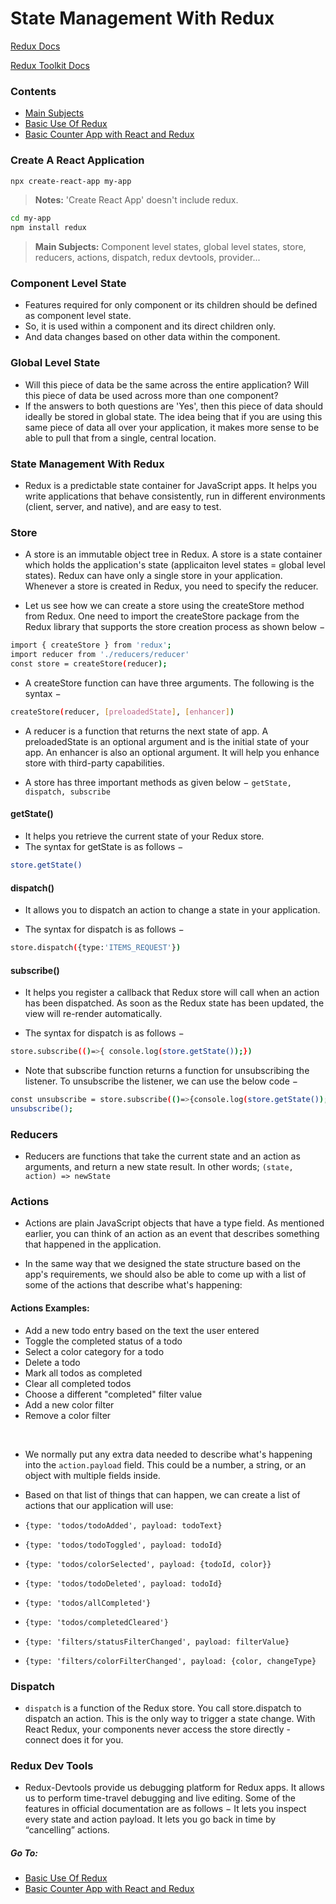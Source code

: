 # State Management With Redux

[Redux Docs](https://redux.js.org/)

[Redux Toolkit Docs](https://redux-toolkit.js.org/)

### Contents
* [Main Subjects](#main-subjects)
* [Basic Use Of Redux](https://github.com/berkeJr/redux-workshop/blob/master/documentations/1.redux-intro.md)
* [Basic Counter App with React and Redux](https://github.com/berkeJr/redux-workshop/blob/master/documentations/2.react-with-redux.md)

### Create A React Application

```sh
npx create-react-app my-app
```

> **Notes:** 'Create React App' doesn't include redux.

```sh
cd my-app
npm install redux
```

> **Main Subjects:** Component level states, global level states, store, reducers, actions, dispatch, redux devtools, provider...

### Component Level State <a name="main-subjects"></a>
- Features required for only component or its children should be defined as component level state.
- So, it is used within a component and its direct children only.
- And data changes based on other data within the component.


### Global Level State
- Will this piece of data be the same across the entire application? Will this piece of data be used across more than one component? 
- If the answers to both questions are 'Yes', then this piece of data should ideally be stored in global state. The idea being that if you are using this same piece of data all over your application, it makes more sense to be able to pull that from a single, central location. 

### State Management With Redux 
- Redux is a predictable state container for JavaScript apps. It helps you write applications that behave consistently, run in different environments (client, server, and native), and are easy to test. 

### Store 
- A store is an immutable object tree in Redux. A store is a state container which holds the application's state (applicaiton level states = global level states). Redux can have only a single store in your application. Whenever a store is created in Redux, you need to specify the reducer.

- Let us see how we can create a store using the createStore method from Redux. One need to import the createStore package from the Redux library that supports the store creation process as shown below −

```sh
import { createStore } from 'redux';
import reducer from './reducers/reducer'
const store = createStore(reducer);
```

- A createStore function can have three arguments. The following is the syntax −

```sh
createStore(reducer, [preloadedState], [enhancer])
```
- A reducer is a function that returns the next state of app. A preloadedState is an optional argument and is the initial state of your app. An enhancer is also an optional argument. It will help you enhance store with third-party capabilities.

- A store has three important methods as given below − `getState, dispatch, subscribe`

#### getState()
- It helps you retrieve the current state of your Redux store.
- The syntax for getState is as follows − 

```sh
store.getState()
```

#### dispatch()
- It allows you to dispatch an action to change a state in your application.

- The syntax for dispatch is as follows −

```sh
store.dispatch({type:'ITEMS_REQUEST'})
```

#### subscribe()
- It helps you register a callback that Redux store will call when an action has been dispatched. As soon as the Redux state has been updated, the view will re-render automatically.

- The syntax for dispatch is as follows −

```sh
store.subscribe(()=>{ console.log(store.getState());})
```
- Note that subscribe function returns a function for unsubscribing the listener. To unsubscribe the listener, we can use the below code −

```sh
const unsubscribe = store.subscribe(()=>{console.log(store.getState());});
unsubscribe();
```

### Reducers 
- Reducers are functions that take the current state and an action as arguments, and return a new state result. In other words; ``(state, action) => newState``
### Actions 
- Actions are plain JavaScript objects that have a type field. As mentioned earlier, you can think of an action as an event that describes something that happened in the application.

- In the same way that we designed the state structure based on the app's requirements, we should also be able to come up with a list of some of the actions that describe what's happening:

#### Actions Examples:

- Add a new todo entry based on the text the user entered
- Toggle the completed status of a todo
- Select a color category for a todo
- Delete a todo
- Mark all todos as completed
- Clear all completed todos
- Choose a different "completed" filter value
- Add a new color filter
- Remove a color filter
<br>

- We normally put any extra data needed to describe what's happening into the ``action.payload`` field. This could be a number, a string, or an object with multiple fields inside.

- Based on that list of things that can happen, we can create a list of actions that our application will use:

- ``{type: 'todos/todoAdded', payload: todoText}``
- ``{type: 'todos/todoToggled', payload: todoId}``
- ``{type: 'todos/colorSelected', payload: {todoId, color}}``
- ``{type: 'todos/todoDeleted', payload: todoId}``
- ``{type: 'todos/allCompleted'}``
- ``{type: 'todos/completedCleared'}``
- ``{type: 'filters/statusFilterChanged', payload: filterValue}``
- ``{type: 'filters/colorFilterChanged', payload: {color, changeType}``


### Dispatch 
- ``dispatch`` is a function of the Redux store. You call store.dispatch to dispatch an action. This is the only way to trigger a state change. With React Redux, your components never access the store directly - connect does it for you.


### Redux Dev Tools
- Redux-Devtools provide us debugging platform for Redux apps. It allows us to perform time-travel debugging and live editing. Some of the features in official documentation are as follows − It lets you inspect every state and action payload. It lets you go back in time by “cancelling” actions.

##### Go To: 
* [Basic Use Of Redux](https://github.com/berkeJr/redux-workshop/blob/master/documentations/1.redux-intro.md)
* [Basic Counter App with React and Redux](https://github.com/berkeJr/redux-workshop/blob/master/documentations/2.react-with-redux.md)
